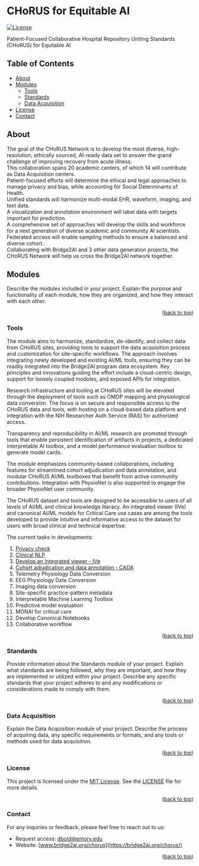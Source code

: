 <a name="readme-top"></a>

# CHoRUS for Equitable AI
[![License](https://img.shields.io/badge/license-MIT-blue.svg)](https://opensource.org/licenses/MIT)

Patient-Focused Collaborative Hospital Repository Uniting Standards (CHoRUS) for Equitable AI

## Table of Contents

- [About](#about)
- [Modules](#modules)
  - [Tools](#tools)
  - [Standards](#standards)
  - [Data Acquisition](#data-acquisition)
- [License](#license)
- [Contact](#contact)


## About
The goal of the CHoRUS Network is to develop the most diverse, high-resolution, ethically sourced, AI-ready data set to answer the grand challenge of improving recovery from acute illness.
<br/>
This collaboration spans 20 academic centers, of which 14 will contribute as Data Acquisition centers.
<br/>
Patient-focused efforts will determine the ethical and legal approaches to manage privacy and bias, while accounting for Social Determinants of Health.
<br/>
Unified standards will harmonize multi-modal EHR, waveform, imaging, and text data.
<br/>
A visualization and annotation environment will label data with targets important for prediction.
<br/>
A comprehensive set of approaches will develop the skills and workforce for a next generation of diverse academic and community AI scientists.
<br/>
Federated access will enable sampling methods to ensure a balanced and diverse cohort.
<br/>
Collaborating with Bridge2AI and 3 other data generation projects, the CHoRUS Network will help us cross the Bridge2AI network together.

## Modules

Describe the modules included in your project. Explain the purpose and functionality of each module, how they are organized, and how they interact with each other.
<p align="right">(<a href="#readme-top">back to top</a>)</p>

### Tools

The module aims to harmonize, standardize, de-identify, and collect data from CHoRUS sites, providing tools to support the data acquisition process and customization for site-specific workflows. The approach involves integrating newly developed and existing AI/ML tools, ensuring they can be readily integrated into the Bridge2AI program data ecosystem. Key principles and innovations guiding the effort include a cloud-centric design, support for loosely coupled modules, and exposed APIs for integration. 

Research infrastructure and tooling at CHoRUS sites will be elevated through the deployment of tools such as OMOP mapping and physiological data conversion. The focus is on secure and responsible access to the CHoRUS data and tools, with hosting on a cloud-based data platform and integration with the NIH Researcher Auth Service (RAS) for authorized access.

Transparency and reproducibility in AI/ML research are promoted through tools that enable persistent identification of artifacts in projects, a dedicated interpretable AI toolbox, and a model performance evaluation toolbox to generate model cards.

The module emphasizes community-based collaborations, including features for streamlined cohort adjudication and data annotation, and modular CHoRUS AI/ML toolboxes that benefit from active community contributions. Integration with PhysioNet is also supported to engage the broader PhysioNet user community.

The CHoRUS dataset and tools are designed to be accessible to users of all levels of AI/ML and clinical knowledge literacy. An integrated viewer (IVe) and canonical AI/ML models for Critical Care use cases are among the tools developed to provide intuitive and informative access to the dataset for users with broad clinical and technical expertise.

The current tasks in developments: 
1. [Privacy check](https://github.com/chorus-ai/ChoRUS_Privacy_Scan) 
2. [Clinical NLP](https://github.com/chorus-ai/OHNLP4CHoRUS)
3. [Develop an Integrated viewer - IVe](https://github.com/chorus-ai/IVe)
4. [Cohort adjudication and data annotation - CADA](https://github.com/chorus-ai/CADA)
5. Telemetry Physiology Data Conversion
6. EEG Physiology Data Conversion
7. Imaging data conversion
8. Site-specific practice-pattern metadata
9. Interpretable Machine Learning Toolbox
10. Predictive model evaluation
11. MONAI for critical care
12. Develop Canonical Notebooks
13. Collaborative workflow

<p align="right">(<a href="#readme-top">back to top</a>)</p>

### Standards

Provide information about the Standards module of your project. Explain what standards are being followed, why they are important, and how they are implemented or utilized within your project. Describe any specific standards that your project adheres to and any modifications or considerations made to comply with them.
<p align="right">(<a href="#readme-top">back to top</a>)</p>

### Data Acquisition

Explain the Data Acquisition module of your project. Describe the process of acquiring data, any specific requirements or formats, and any tools or methods used for data acquisition.
<p align="right">(<a href="#readme-top">back to top</a>)</p>

### License

This project is licensed under the [MIT License](https://opensource.org/licenses/MIT). See the [LICENSE](LICENSE) file for more details.
<p align="right">(<a href="#readme-top">back to top</a>)</p>

### Contact

For any inquiries or feedback, please feel free to reach out to us:

- Request access: [dbold@emory.edu](mailto:delgersuren.bold@emory.edu) 
- Website: [www.bridge2ai.org/chorus](https://bridge2ai.org/chorus/)
<p align="right">(<a href="#readme-top">back to top</a>)</p>

